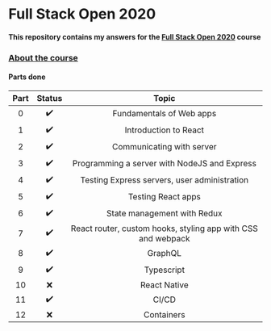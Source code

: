 # Full Stack Open 2020

#### This repository contains my answers for the [Full Stack Open 2020](https://fullstackopen.com/en/) course ####

### [About the course](https://fullstackopen.com/en/about)

#### Parts done ####

| Part | Status | Topic 
| :----:|:-----:|:----:|
| 0 | :heavy_check_mark: | Fundamentals of Web apps |
| 1 | :heavy_check_mark: | Introduction to React |
| 2 | :heavy_check_mark: | Communicating with server |
| 3 | :heavy_check_mark: | Programming a server with NodeJS and Express |
| 4 | :heavy_check_mark: | Testing Express servers, user administration |
| 5 | :heavy_check_mark: | Testing React apps |
| 6 | :heavy_check_mark: | State management with Redux |
| 7 | :heavy_check_mark: | React router, custom hooks, styling app with CSS and webpack |
| 8 | :heavy_check_mark: | GraphQL |
| 9 | :heavy_check_mark: | Typescript |
| 10 | ❌ | React Native |
| 11 | :heavy_check_mark: | CI/CD |
| 12 | ❌ | Containers |
